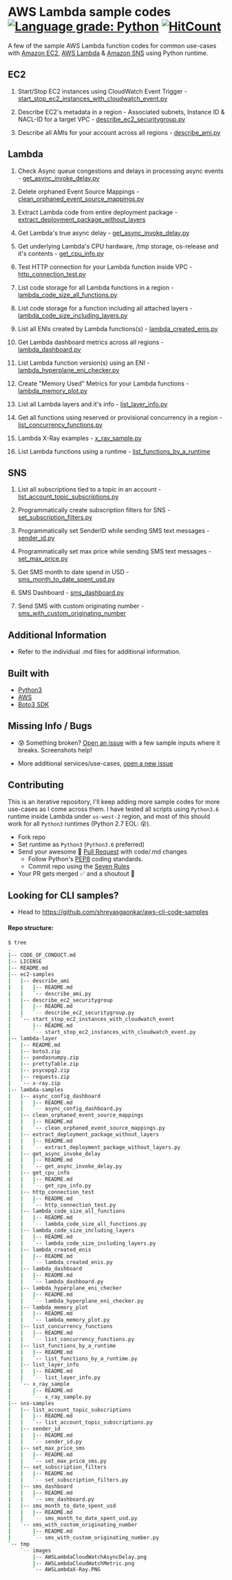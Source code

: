 # AWS Lambda sample codes [![Language grade: Python](https://img.shields.io/lgtm/grade/python/g/shreyasgaonkar/aws-lambda-code-samples.svg?logo=lgtm&logoWidth=18)](https://lgtm.com/projects/g/shreyasgaonkar/aws-lambda-code-samples/context:python) [![HitCount](http://hits.dwyl.com/shreyasgaonkar/aws-lambda-code-samples.svg)](http://hits.dwyl.com/shreyasgaonkar/aws-lambda-code-samples)

A few of the sample AWS Lambda function codes for common use-cases with [Amazon EC2](https://github.com/shreyasgaonkar/aws-lambda-code-samples#ec2), [AWS Lambda](https://github.com/shreyasgaonkar/aws-lambda-code-samples#lambda) & [Amazon SNS](https://github.com/shreyasgaonkar/aws-lambda-code-samples#sns) using Python runtime.

## EC2

1. Start/Stop EC2 instances using CloudWatch Event Trigger  - [start_stop_ec2_instances_with_cloudwatch_event.py](ec2-samples/start_stop_ec2_instances_with_cloudwatch_event/)

2. Describe EC2's metadata in a region - Associated subnets, Instance ID & NACL-ID for a target VPC - [describe_ec2_securitygroup.py](ec2-samples/describe_ec2_securitygroup)

3. Describe all AMIs for your account across all regions - [describe_ami.py](ec2-samples/describe_ami/)


## Lambda

1. Check Async queue congestions and delays in processing async events - [get_async_invoke_delay.py](lambda-samples/get_async_invoke_delay/)

2. Delete orphaned Event Source Mappings - [clean_orphaned_event_source_mappings.py](lambda-samples/clean_orphaned_event_source_mappings/)

3. Extract Lambda code from entire deployment package - [extract_deployment_package_without_layers](lambda-samples/extract_deployment_package_without_layers/)

4. Get Lambda's true async delay - [get_async_invoke_delay.py](lambda-samples/get_async_invoke_delay/)

5. Get underlying Lambda's CPU hardware, /tmp storage, os-release and it's contents  - [get_cpu_info.py](lambda-samples/get_cpu_info/)

6. Test HTTP connection for your Lambda function inside VPC - [http_connection_test.py](lambda-samples/http_connection_test/)

7. List code storage for all Lambda functions in a region - [lambda_code_size_all_functions.py](lambda-samples/lambda_code_size_all_functions/)

8. List code storage for a function including all attached layers - [lambda_code_size_including_layers.py](lambda-samples/lambda_code_size_including_layers/)

9. List all ENIs created by Lambda functions(s) - [lambda_created_enis.py](lambda-samples/lambda_created_enis/)

10. Get Lambda dashboard metrics across all regions - [lambda_dashboard.py](lambda-samples/lambda_dashboard/)

11. List Lambda function version(s) using an ENI - [lambda_hyperplane_eni_checker.py](lambda-samples/lambda_hyperplane_eni_checker/)

12. Create "Memory Used" Metrics for your Lambda functions - [lambda_memory_plot.py](lambda-samples/lambda_memory_plot/)

13. List all Lambda layers and it's info  - [list_layer_info.py](lambda-samples/list_layer_info/)

14. Get all functions using reserved or provisional concurrency in a region - [list_concurrency_functions.py](lambda-samples/list_concurrency_functions)

15. Lambda X-Ray examples - [x_ray_sample.py](lambda-samples/x_ray_sample/)





15. List Lambda functions using a runtime - [list_functions_by_a_runtime](lambda-samples/list_functions_by_a_runtime/)

## SNS

1. List all subscriptions tied to a topic in an account  - [list_account_topic_subscriptions.py](sns-samples/list_account_topic_subscriptions/)

2. Programmatically create subscription filters for SNS  - [set_subscription_filters.py](sns-samples/set_subscription_filters/)

3. Programmatically set SenderID while sending SMS text messages  - [sender_id.py](sns-samples/sender_id/)

4. Programmatically set max price while sending SMS text messages - [set_max_price.py](sns-samples/set_max_price_sms/)

5. Get SMS month to date spend in USD - [sms_month_to_date_spent_usd.py](sns-samples/sms_month_to_date_spent_usd/)

6. SMS Dashboard - [sms_dashboard.py](sns-samples/sms_dashboard/)

7. Send SMS with custom originating number - [sms_with_custom_originating_number](sns-samples/sms_with_custom_originating_number/)

## Additional Information

- Refer to the individual .md files for additional information.

## Built with
- [Python3](https://www.python.org/downloads/)
- [AWS](https://aws.amazon.com/)
- [Boto3 SDK](https://boto3.amazonaws.com/v1/documentation/api/latest/index.html)

## Missing Info / Bugs

- :cold_sweat: Something broken? [Open an issue](https://github.com/shreyasgaonkar/aws-lambda-code-samples/issues) with a few sample inputs where it breaks. Screenshots help!

- More additional services/use-cases, [open a new issue](https://github.com/shreyasgaonkar/aws-lambda-code-samples/issues)

## Contributing

This is an iterative repository, I'll keep adding more sample codes for more use-cases as I come across them. I have tested all scripts using ```Python3.6``` runtime inside Lambda under ```us-west-2``` region, and most of this should work for all ```Python3``` runtimes (Python 2.7 EOL: :dizzy_face:).

- Fork repo
- Set runtime as ```Python3``` (```Python3.6``` preferred)
- Send your awesome :raised_hands: [Pull Request](https://github.com/shreyasgaonkar/aws-lambda-code-samples/pulls) with code/.md changes
    - Follow Python's [PEP8](https://www.python.org/dev/peps/pep-0008/) coding standards.
    - Commit repo using the [Seven Rules](https://chris.beams.io/posts/git-commit/#seven-rules)
- Your PR gets merged :white_check_mark: and a shoutout :loudspeaker:

## Looking for CLI samples?
- Head to https://github.com/shreyasgaonkar/aws-cli-code-samples

#### Repo structure:

```bash
$ tree
.
|-- CODE_OF_CONDUCT.md
|-- LICENSE
|-- README.md
|-- ec2-samples
|   |-- describe_ami
|   |   |-- README.md
|   |   `-- describe_ami.py
|   |-- describe_ec2_securitygroup
|   |   |-- README.md
|   |   `-- describe_ec2_securitygroup.py
|   `-- start_stop_ec2_instances_with_cloudwatch_event
|       |-- README.md
|       `-- start_stop_ec2_instances_with_cloudwatch_event.py
|-- lambda-layer
|   |-- README.md
|   |-- boto3.zip
|   |-- pandasnumpy.zip
|   |-- prettyTable.zip
|   |-- psycopg2.zip
|   |-- requests.zip
|   `-- x-ray.zip
|-- lambda-samples
|   |-- async_config_dashboard
|   |   |-- README.md
|   |   `-- async_config_dashboard.py
|   |-- clean_orphaned_event_source_mappings
|   |   |-- README.md
|   |   `-- clean_orphaned_event_source_mappings.py
|   |-- extract_deployment_package_without_layers
|   |   |-- README.md
|   |   `-- extract_deployment_package_without_layers.py
|   |-- get_async_invoke_delay
|   |   |-- README.md
|   |   `-- get_async_invoke_delay.py
|   |-- get_cpu_info
|   |   |-- README.md
|   |   `-- get_cpu_info.py
|   |-- http_connection_test
|   |   |-- README.md
|   |   `-- http_connection_test.py
|   |-- lambda_code_size_all_functions
|   |   |-- README.md
|   |   `-- lambda_code_size_all_functions.py
|   |-- lambda_code_size_including_layers
|   |   |-- README.md
|   |   `-- lambda_code_size_including_layers.py
|   |-- lambda_created_enis
|   |   |-- README.md
|   |   `-- lambda_created_enis.py
|   |-- lambda_dashboard
|   |   |-- README.md
|   |   `-- lambda_dashboard.py
|   |-- lambda_hyperplane_eni_checker
|   |   |-- README.md
|   |   `-- lambda_hyperplane_eni_checker.py
|   |-- lambda_memory_plot
|   |   |-- README.md
|   |   `-- lambda_memory_plot.py
|   |-- list_concurrency_functions
|   |   |-- README.md
|   |   `-- list_concurrency_functions.py
|   |-- list_functions_by_a_runtime
|   |   |-- README.md
|   |   `-- list_functions_by_a_runtime.py
|   |-- list_layer_info
|   |   |-- README.md
|   |   `-- list_layer_info.py
|   `-- x_ray_sample
|       |-- README.md
|       `-- x_ray_sample.py
|-- sns-samples
|   |-- list_account_topic_subscriptions
|   |   |-- README.md
|   |   `-- list_account_topic_subscriptions.py
|   |-- sender_id
|   |   |-- README.md
|   |   `-- sender_id.py
|   |-- set_max_price_sms
|   |   |-- README.md
|   |   `-- set_max_price_sms.py
|   |-- set_subscription_filters
|   |   |-- README.md
|   |   `-- set_subscription_filters.py
|   |-- sms_dashboard
|   |   |-- README.md
|   |   `-- sms_dashboard.py
|   |-- sms_month_to_date_spent_usd
|   |   |-- README.md
|   |   `-- sms_month_to_date_spent_usd.py
|   `-- sms_with_custom_originating_number
|       |-- README.md
|       `-- sms_with_custom_originating_number.py
`-- tmp
    `-- images
        |-- AWSLambdaCloudWatchAsyncDelay.png
        |-- AWSLambdaCloudWatchMetric.png
        `-- AWSLambdaX-Ray.PNG
```
